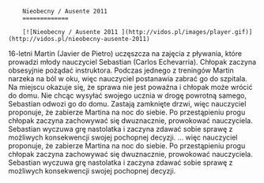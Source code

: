 
        Nieobecny / Ausente 2011 
        =============
        
        [![Nieobecny / Ausente 2011 ](http://vidos.pl/images/player.gif)](http://vidos.pl/nieobecny-ausente-2011)
        
        
 16-letni Martin (Javier de Pietro) uczęszcza na zajęcia z pływania, które prowadzi młody nauczyciel Sebastian (Carlos Echevarria). Chłopak zaczyna obsesyjnie pożądać instruktora. Podczas jednego z treningów Martin narzeka na ból w oku, więc nauczyciel postanawia zabrać go do szpitala. Na miejscu okazuje się, że sprawa nie jest poważna i chłopak może wrócić do domu. Nie chcąc wysyłać swojego ucznia w drogę powrotną samego, Sebastian odwozi go do domu. Zastają zamknięte drzwi, więc nauczyciel proponuje, że zabierze Martina na noc do siebie. Po przestąpieniu progu chłopak zaczyna zachowywać się dwuznacznie, prowokować nauczyciela. Sebastian wyczuwa grę nastolatka i zaczyna zdawać sobie sprawę z możliwych konsekwencji swojej pochopnej decyzji.  ... więc nauczyciel proponuje, że zabierze Martina na noc do siebie. Po przestąpieniu progu chłopak zaczyna zachowywać się dwuznacznie, prowokować nauczyciela. Sebastian wyczuwa grę nastolatka i zaczyna zdawać sobie sprawę z możliwych konsekwencji swojej pochopnej decyzji.
    